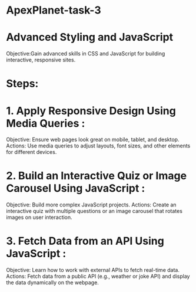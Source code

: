 # ApexPlanet-task-3
# Advanced Styling and JavaScript
Objective:Gain advanced skills in CSS and JavaScript for building interactive, responsive sites.
# Steps:
# 1. Apply Responsive Design Using Media Queries :
Objective: Ensure web pages look great on mobile, tablet, and desktop. 
Actions: Use media queries to adjust layouts, font sizes, and other elements for different devices.
# 2. Build an Interactive Quiz or Image Carousel Using JavaScript :
Objective: Build more complex JavaScript projects. 
Actions: Create an interactive quiz with multiple questions or an image carousel that rotates images on user interaction.
# 3. Fetch Data from an API Using JavaScript :
Objective: Learn how to work with external APIs to fetch real-time data. 
Actions: Fetch data from a public API (e.g., weather or joke API) and display the data dynamically on the webpage.
